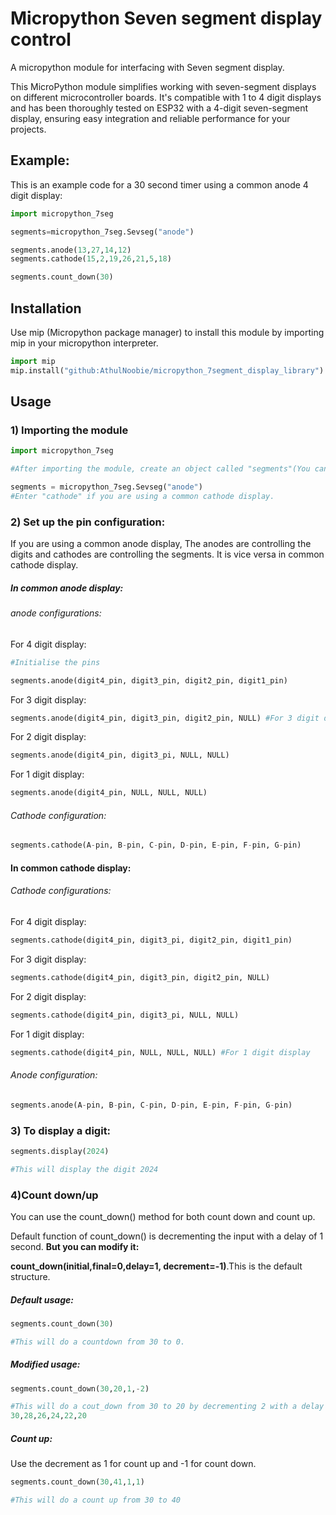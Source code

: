 # Micropython Seven segment display control
A micropython module for interfacing with Seven segment display.

This MicroPython module simplifies working with seven-segment displays on different microcontroller boards. It's compatible with 1 to 4 digit displays and has been thoroughly tested on ESP32 with a 4-digit seven-segment display, ensuring easy integration and reliable performance for your projects.

## Example:
This is an example code for a 30 second timer using a common anode 4 digit display:
```python
import micropython_7seg

segments=micropython_7seg.Sevseg("anode")

segments.anode(13,27,14,12)
segments.cathode(15,2,19,26,21,5,18)

segments.count_down(30)
```

## Installation
Use mip (Micropython package manager) to install this module by importing mip in your micropython interpreter.

```python
import mip
mip.install("github:AthulNoobie/micropython_7segment_display_library")
```
## Usage
### 1) Importing the module
```python
import micropython_7seg

#After importing the module, create an object called "segments"(You can give any name).

segments = micropython_7seg.Sevseg("anode")
#Enter "cathode" if you are using a common cathode display.
```
### 2) Set up the pin configuration:

If you are using a common anode display, The anodes are controlling the digits and cathodes are controlling the segments. It is vice versa in common cathode display.
##### In common anode display:

###### anode configurations:

For 4 digit display:
```python
#Initialise the pins

segments.anode(digit4_pin, digit3_pin, digit2_pin, digit1_pin)
```

For 3 digit display:

```python
segments.anode(digit4_pin, digit3_pin, digit2_pin, NULL) #For 3 digit display
```

For 2 digit display:

```python
segments.anode(digit4_pin, digit3_pi, NULL, NULL)
```

For 1 digit display:

```python
segments.anode(digit4_pin, NULL, NULL, NULL) 
```

###### Cathode configuration:

```python
segments.cathode(A-pin, B-pin, C-pin, D-pin, E-pin, F-pin, G-pin)
```

#### In common cathode display:

###### Cathode configurations:

For 4 digit display:

```python
segments.cathode(digit4_pin, digit3_pi, digit2_pin, digit1_pin)
```

For 3 digit display:

```python
segments.cathode(digit4_pin, digit3_pin, digit2_pin, NULL)
```

For 2 digit display:

```python
segments.cathode(digit4_pin, digit3_pi, NULL, NULL)
```

For 1 digit display:

```python
segments.cathode(digit4_pin, NULL, NULL, NULL) #For 1 digit display
```

###### Anode configuration:

```python
segments.anode(A-pin, B-pin, C-pin, D-pin, E-pin, F-pin, G-pin)
```

### 3) To display a digit:
```python
segments.display(2024)

#This will display the digit 2024
```
### 4)Count down/up

You can use the count_down() method for both count down and count up.

Default function of count_down() is decrementing the input with a delay of 1 second. **But you can modify it:**

**count_down(initial,final=0,delay=1, decrement=-1)**.This is the default structure.

##### Default usage:
```python
segments.count_down(30)

#This will do a countdown from 30 to 0.
```
##### Modified usage:
```python
segments.count_down(30,20,1,-2)

#This will do a cout_down from 30 to 20 by decrementing 2 with a delay of 1 sec. Like this:
30,28,26,24,22,20
```
##### Count up:
Use the decrement as 1 for count up and -1 for count down.
```python
segments.count_down(30,41,1,1)

#This will do a count up from 30 to 40
```
